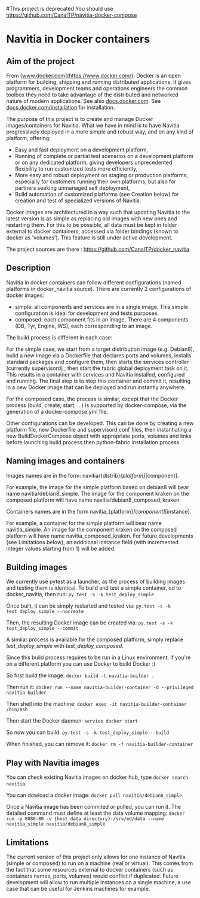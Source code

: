 #This project is deprecated
You should use https://github.com/CanalTP/navitia-docker-compose


# Navitia in Docker containers

## Aim of the project
From [www.docker.com](https://www.docker.com/): Docker is an open platform for building, shipping and running distributed applications. It gives programmers, development teams and operations engineers the common toolbox they need to take advantage of the distributed and networked nature of modern applications. See also [docs.docker.com](https://docs.docker.com/). See [docs.docker.com/installation](https://docs.docker.com/installation/) for installation.

The purpose of this project is to create and manage Docker images/containers for Navitia.
What we have in mind is to have Navitia progressively deployed in a more simple and robust
way, and on any kind of platform, offering:
- Easy and fast deployment on a development platform,
- Running of complete or partial test scenarios on a development platform or on any dedicated platform,
  giving developers unprecedented flexibility to run customized tests more efficiently,
- More easy and robust deployment on staging or production platforms, especially for customers running
  their own platforms, but also for partners seeking unmanaged self deployment,
- Build automation of customized platforms (see Creation below) for creation and test of specialized versions of Navitia.
  
Docker images are architectured in a way such that updating Navitia to the latest version is as simple
as replacing old images with new ones and restarting them.
For this to be possible, all data must be kept in folder external to docker containers, accessed
via folder bindings (known to docker as 'volumes'). This feature is still under active development.

The project sources are there : https://github.com/CanalTP/docker_navitia

## Description
Navitia in docker containers can follow different configurations (named platforms in docker_navitia source).
There are currently 2 configurations of docker images:
- simple: all components and services are in a single image. This simple configuration is
  ideal for development and tests purposes.
- composed: each component fits in an image. There are 4 components (DB, Tyr, Engine, WS),
  each corresponding to an image.

The build process is different in each case:

For the simple case, we start from a target distribution image (e.g. Debian8), build a new image via a Dockerfile that declares ports and volumes, installs standard packages and configure them, then starts the services controller (currently supervisord) ; then start the fabric global deployment task on it. This results in a container with services and Navitia installed, configured and running. The final step is to stop this container and commit it, resulting in a new Docker image that can be deployed and run instantly anywhere.

For the composed case, the process is similar, except that the Docker process (build, create, start, ...) is supported by docker-compose, via the generation of a docker-compose.yml file.
  
Other configurations can be developed. This can be done by creating a new platform file, new Dockerfile 
and supervisord.conf files, then instantiating a new BuildDockerCompose object with appropriate ports, 
volumes and links before launching build process then python-fabric installation process.
   
## Naming images and containers
Images names are in the form: navitia/{distrib}_{platform}_[component].

For example, the image for the simple platform based on debian8 will bear name navitia/debian8_simple. 
The image for the component kraken on the composed platform will have name navitia/debian8_composed_kraken.

Containers names are in the form navitia_{platform}_[component]_[instance].

For example, a container for the simple platform will bear name navitia_simple. 
An image for the component kraken on the composed platform will have name navitia_composed_kraken. For future developments (see Limitations below), an additional instance field (with incremented integer values starting from 1) will be added.

## Building images
We currently use pytest as a launcher, as the process of building images and testing them is identical.
To build and test a simple container, cd to docker_navitia, then run:
`py.test -s -k test_deploy_simple`

Once built, it can be simply restarted and tested via:
`py.test -s -k test_deploy_simple --nocreate`

Then, the resulting Docker image can be created via:
`py.test -s -k test_deploy_simple --commit`

A similar process is available for the composed platform, simply replace *test_deploy_simple* with *test_deploy_composed*.

Since this build process requires to be run in a Linux environment, if you're on a different platform you can use Docker to build Docker :)

So first build the image:
`docker build -t navitia-builder .`

Then run it:
`docker run --name navitia-builder-container -d --privileged navitia-builder`

Then shell into the machine:
`docker exec -it navitia-builder-container /bin/ash`

Then start the Docker daemon:
`service docker start`

So now you can build:
`py.test -s -k test_deploy_simple --build`

When finished, you can remove it:
`docker rm -f navitia-builder-container`

## Play with Navitia images
You can check existing Navitia images on docker hub, type `docker search navitia`.

You can dowload a docker image: `docker pull navitia/debian8_simple`.

Once a Navitia image has been commited or pulled, you can run it. The detailed command must define at least the data volume mapping:
`docker run -p 8080:80 -v {host data directory}:/srv/ed/data --name navitia_simple navitia/debian8_simple`

## Limitations
The current version of this project only allows for one instance of Navitia (simple or composed) to run
on a machine (real or virtual). This comes from the fact that some resources external to docker containers (such as containers names, ports, volumes) would conflict if duplicated. Future development will allow to run multiple instances on a single machine, a use case that can be useful for Jenkins machines for example.

